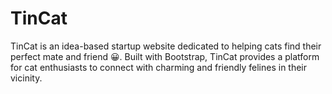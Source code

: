 # TinCat
TinCat is an idea-based startup website dedicated to helping cats find their perfect mate and friend 😀. Built with Bootstrap, TinCat provides a platform for cat enthusiasts to connect with charming and friendly felines in their vicinity.